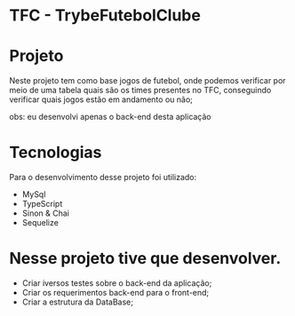 # TFC - TrybeFutebolClube

# Projeto 
Neste projeto tem como base jogos de futebol, onde podemos verificar por meio de uma tabela quais são os times presentes no TFC, conseguindo verificar quais jogos estão em andamento ou não; 

obs: eu desenvolvi apenas o back-end desta aplicação 

# Tecnologias
Para o desenvolvimento desse projeto foi utilizado:

- MySql
- TypeScript
- Sinon & Chai
- Sequelize

# Nesse projeto tive que desenvolver.
- Criar iversos testes sobre o back-end da aplicação;
- Criar os requerimentos back-end para o front-end;
- Criar a estrutura da DataBase;
